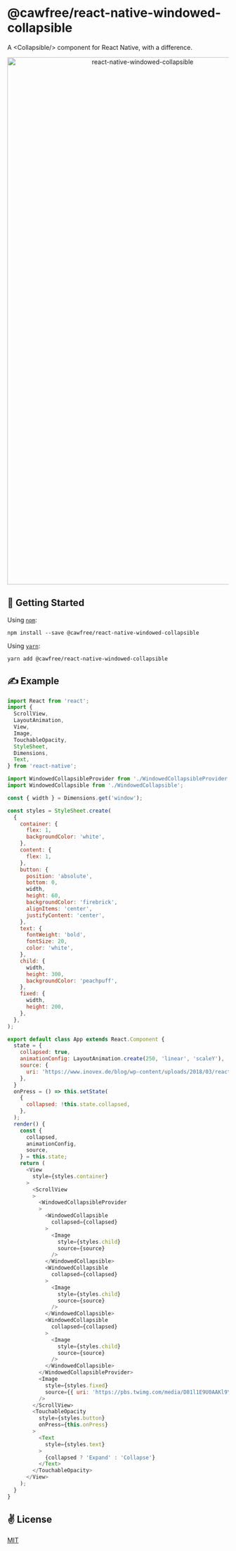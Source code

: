 # @cawfree/react-native-windowed-collapsible
A &lt;Collapsible/> component for React Native, with a difference.

<p align="center">
  <img src="./bin/demo.gif" alt="react-native-windowed-collapsible" width="600" height="1200">
</p>

## 🚀 Getting Started
Using [`npm`](https://www.npmjs.com/package/@cawfree/react-native-windowed-collapsible):

```shell
npm install --save @cawfree/react-native-windowed-collapsible
```

Using [`yarn`](https://www.npmjs.com/package/@cawfree/react-native-windowed-collapsible):

```shell
yarn add @cawfree/react-native-windowed-collapsible
```

## ✍️ Example

```javascript
import React from 'react';
import {
  ScrollView,
  LayoutAnimation,
  View,
  Image,
  TouchableOpacity,
  StyleSheet,
  Dimensions,
  Text,
} from 'react-native';

import WindowedCollapsibleProvider from './WindowedCollapsibleProvider';
import WindowedCollapsible from './WindowedCollapsible';

const { width } = Dimensions.get('window');

const styles = StyleSheet.create(
  {
    container: {
      flex: 1,
      backgroundColor: 'white',
    },
    content: {
      flex: 1,
    },
    button: {
      position: 'absolute',
      bottom: 0,
      width,
      height: 60,
      backgroundColor: 'firebrick',
      alignItems: 'center',
      justifyContent: 'center',
    },
    text: {
      fontWeight: 'bold',
      fontSize: 20,
      color: 'white',
    },
    child: {
      width,
      height: 300,
      backgroundColor: 'peachpuff',
    },
    fixed: {
      width,
      height: 200,
    },
  },
);

export default class App extends React.Component {
  state = {
    collapsed: true,
    animationConfig: LayoutAnimation.create(250, 'linear', 'scaleY'),
    source: {
      uri: 'https://www.inovex.de/blog/wp-content/uploads/2018/03/react-native.png',
    },
  }
  onPress = () => this.setState(
    {
      collapsed: !this.state.collapsed,
    },
  );
  render() {
    const {
      collapsed,
      animationConfig,
      source,
    } = this.state;
    return (
      <View
        style={styles.container}
      >
        <ScrollView
        >
          <WindowedCollapsibleProvider
          >
            <WindowedCollapsible
              collapsed={collapsed}
            >
              <Image
                style={styles.child}
                source={source}
              />
            </WindowedCollapsible>
            <WindowedCollapsible
              collapsed={collapsed}
            >
              <Image
                style={styles.child}
                source={source}
              />
            </WindowedCollapsible>
            <WindowedCollapsible
              collapsed={collapsed}
            >
              <Image
                style={styles.child}
                source={source}
              />
            </WindowedCollapsible>
          </WindowedCollapsibleProvider>
          <Image
            style={styles.fixed}
            source={{ uri: 'https://pbs.twimg.com/media/D81l1E9U0AAKl9Y.jpg' }}
          />
        </ScrollView>
        <TouchableOpacity
          style={styles.button}
          onPress={this.onPress}
        >
          <Text
            style={styles.text}
          >
            {collapsed ? 'Expand' : 'Collapse'}
          </Text>
        </TouchableOpacity>
      </View>
    );
  }
}
```

## ✌️ License
[MIT](https://opensource.org/licenses/MIT)
